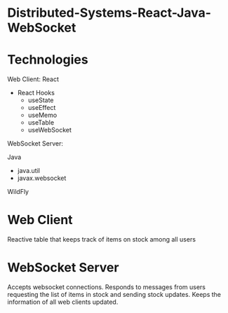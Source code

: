 # Distributed-Systems-React-Java-WebSocket

# Technologies
Web Client: React
* React Hooks
    * useState
    * useEffect
    * useMemo
    * useTable
    * useWebSocket
    
WebSocket Server:

Java
* java.util
* javax.websocket

WildFly

# Web Client
Reactive table that keeps track of items on stock among all users

# WebSocket Server
Accepts websocket connections. Responds to messages from users requesting the list of items in stock and sending stock updates. Keeps the information of all web clients updated.
